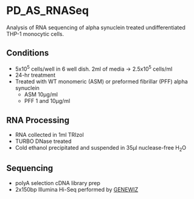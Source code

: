 # PD_AS_RNASeq

Analysis of RNA sequencing of alpha synuclein treated undifferentiated THP-1 monocytic cells.  

## Conditions

- 5x10<sup>5</sup> cells/well in 6 well dish. 2ml of media -> 2.5x10<sup>5</sup> cells/ml
- 24-hr treatment
- Treated with WT monomeric (ASM) or preformed fibrillar (PFF) alpha synuclein
    - ASM 10&mu;g/ml
    - PFF 1 and 10&mu;g/ml

## RNA Processing

- RNA collected in 1ml TRIzol
- TURBO DNase treated
- Cold ethanol precipitated and suspended in 35&mu;l nuclease-free H<sub>2</sub>O

## Sequencing

- polyA selection cDNA library prep
- 2x150bp Illumina Hi-Seq performed by [GENEWIZ](https://www.genewiz.com/)
